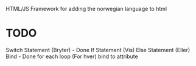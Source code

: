 HTML/JS Framework for adding the norwegian language to html


# TODO

Switch Statement (Bryter) - Done
If Statement (Vis)
Else Statement (Eller)
Bind - Done
for each loop (For hver)
bind to attribute 
